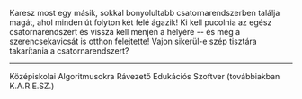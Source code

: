 Karesz most egy másik, sokkal bonyolultabb csatornarendszerben találja magát, ahol minden út folyton két felé ágazik! Ki kell pucolnia az egész csatornarendszert és vissza kell menjen a helyére -- és még a szerencsekavicsát is otthon felejtette! Vajon sikerül-e szép tisztára takarítania a csatornarendszert?

--------------------------------------------------------------------------------------------------------------
Középiskolai Algoritmusokra Rávezető Edukációs Szoftver (továbbiakban K.A.R.E.SZ.)
